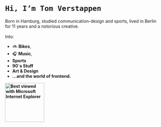 #     `Hi, I’m Tom Verstappen`
Born in Hamburg, studied communication-design and sports, lived in Berlin for 11 years and a notorious creative. 
<br>
<br> Into:
- 🚲 **Bikes**,
- 🎧 **Music**,
-  **Sports**
- **90´s Stuff**
- **Art & Design**
- **...and the world of frontend.**
<b>
<b>
<b>
<b>
<b><img src="https://github.com/fnky/fnky/raw/fnky/img/ie.jpg" alt="Best viewed with Microsoft Internet Explorer" align="center" width="128">


<!---
TomNicolasVerstappen/TomNicolasVerstappen is a ✨ special ✨ repository because its `README.md` (this file) appears on your GitHub profile.
You can click the Preview link to take a look at your changes.
--->
